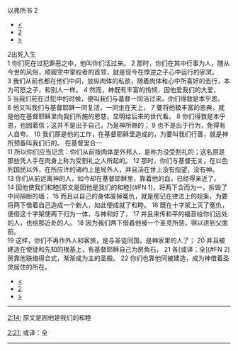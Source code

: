 ﻿





 以弗所书 2




* [<](bible/EPH01.md)
* [2](bible/EPH.md)
* [>](bible/EPH03.md)



 
2出死入生  
1 你们死在过犯罪恶之中，他叫你们活过来。 
2 那时，你们在其中行事为人，随从今世的风俗，顺服空中掌权者的首领，就是现今在悖逆之子心中运行的邪灵。 
3 我们从前也都在他们中间，放纵肉体的私欲，随着肉体和心中所喜好的去行，本为可怒之子，和别人一样。 
4 然而，神既有丰富的怜悯，因他爱我们的大爱， 
5 当我们死在过犯中的时候，便叫我们与基督一同活过来。你们得救是本乎恩。 
6 他又叫我们与基督耶稣一同复活，一同坐在天上， 
7 要将他极丰富的恩典，就是他在基督耶稣里向我们所施的恩慈，显明给后来的世代看。 
8 你们得救是本乎恩，也因着信；这并不是出于自己，乃是神所赐的； 
9 也不是出于行为，免得有人自夸。 
10 我们原是他的工作，在基督耶稣里造成的，为要叫我们行善，就是神所预备叫我们行的。 在基督里合一  
11 所以你们应当记念：你们从前按肉体是外邦人，是称为没受割礼的；这名原是那些凭人手在肉身上称为受割礼之人所起的。 
12 那时，你们与基督无关，在以色列国民以外，在所应许的诸约上是局外人，并且活在世上没有指望，没有神。 
13 你们从前远离神的人，如今却在基督耶稣里，靠着他的血，已经得亲近了。  
14 因他使我们和睦[原文是因他是我们的和睦](#FN
1)，将两下合而为一，拆毁了中间隔断的墙； 
15 而且以自己的身体废掉冤仇，就是那记在律法上的规条，为要将两下借着自己造成一个新人，如此便成就了和睦。 
16 既在十字架上灭了冤仇，便借这十字架使两下归为一体，与神和好了， 
17 并且来传和平的福音给你们远处的人，也给那近处的人。 
18 因为我们两下借着他被一个圣灵所感，得以进到父面前。  
19 这样，你们不再作外人和客旅，是与圣徒同国，是神家里的人了； 
20 并且被建造在使徒和先知的根基上，有基督耶稣自己为房角石， 
21 各[或译：全](#FN
2)房靠他联络得合式，渐渐成为主的圣殿。 
22 你们也靠他同被建造，成为神借着圣灵居住的所在。 
* [<](bible/EPH01.md)
* [2](bible/EPH.md)
* [>](bible/EPH03.md)





---


[2:14:](#V14)
原文是因他是我们的和睦


[2:21:](#V21)
或译：全




---









